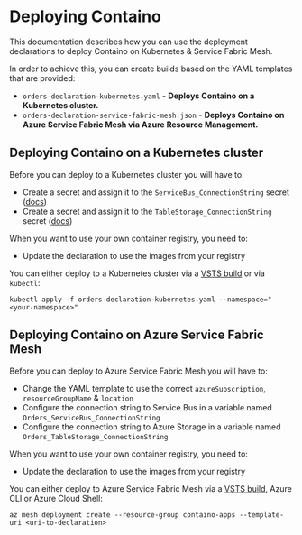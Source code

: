 # Deploying Containo
This documentation describes how you can use the deployment declarations to deploy Containo on Kubernetes & Service Fabric Mesh.

In order to achieve this, you can create builds based on the YAML templates that are provided:
- `orders-declaration-kubernetes.yaml` - **Deploys Containo on a Kubernetes cluster.**
- `orders-declaration-service-fabric-mesh.json` - **Deploys Containo on Azure Service Fabric Mesh via Azure Resource Management.**

## Deploying Containo on a Kubernetes cluster
Before you can deploy to a Kubernetes cluster you will have to:
- Create a secret and assign it to the `ServiceBus_ConnectionString` secret ([docs](https://kubernetes.io/docs/concepts/configuration/secret/#creating-a-secret-manually))
- Create a secret and assign it to the `TableStorage_ConnectionString` secret ([docs](https://kubernetes.io/docs/concepts/configuration/secret/#creating-a-secret-manually))

When you want to use your own container registry, you need to:
- Update the declaration to use the images from your registry

You can either deploy to a Kubernetes cluster via a [VSTS build](./../build/README.md#deploying-containo-on-a-kubernetes-cluster) or via `kubectl`:
```
kubectl apply -f orders-declaration-kubernetes.yaml --namespace="<your-namespace>"
```

## Deploying Containo on Azure Service Fabric Mesh
Before you can deploy to Azure Service Fabric Mesh you will have to:
- Change the YAML template to use the correct `azureSubscription`, `resourceGroupName` & `location`
- Configure the connection string to Service Bus in a variable named `Orders_ServiceBus_ConnectionString`
- Configure the connection string to Azure Storage in a variable named `Orders_TableStorage_ConnectionString`

When you want to use your own container registry, you need to:
- Update the declaration to use the images from your registry

You can either deploy to Azure Service Fabric Mesh via a [VSTS build](./../build/README.md#deploying-containo-on-azure-service-fabric-mesh), Azure CLI or Azure Cloud Shell:
```
az mesh deployment create --resource-group containo-apps --template-uri <uri-to-declaration>
```
